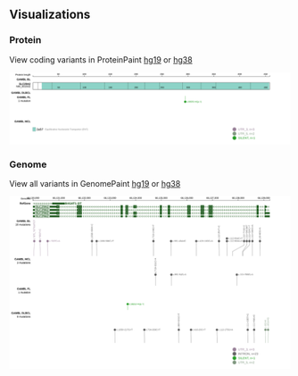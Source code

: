 ## Visualizations
### Protein
View coding variants in ProteinPaint [hg19](https://morinlab.github.io/LLMPP/GAMBL/SLC29A2_protein.html)  or [hg38](https://morinlab.github.io/LLMPP/GAMBL/SLC29A2_protein_hg38.html)

![](images/proteinpaint/SLC29A2_NM_001532.svg)

### Genome
View all variants in GenomePaint [hg19](https://morinlab.github.io/LLMPP/GAMBL/SLC29A2.html)  or [hg38](https://morinlab.github.io/LLMPP/GAMBL/SLC29A2_hg38.html)

![](images/proteinpaint/SLC29A2.svg)

